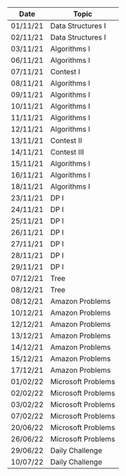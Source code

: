 |  Date  |      Topic        |
|--------|-------------------|
|01/11/21| Data Structures I |
|02/11/21| Data Structures I |
|03/11/21| Algorithms I      |
|06/11/21| Algorithms I      |
|07/11/21| Contest I         |
|08/11/21| Algorithms I      |
|09/11/21| Algorithms I      |
|10/11/21| Algorithms I      |
|11/11/21| Algorithms I      |
|12/11/21| Algorithms I      |
|13/11/21| Contest II        |
|14/11/21| Contest III       |
|15/11/21| Algorithms I      |
|16/11/21| Algorithms I      |
|18/11/21| Algorithms I      |
|23/11/21| DP I              |
|24/11/21| DP I              |
|25/11/21| DP I              |
|26/11/21| DP I              |
|27/11/21| DP I              |
|28/11/21| DP I              |
|29/11/21| DP I              |
|07/12/21| Tree              |
|08/12/21| Tree              |
|08/12/21| Amazon Problems   |
|10/12/21| Amazon Problems   |
|12/12/21| Amazon Problems   |
|13/12/21| Amazon Problems   |
|14/12/21| Amazon Problems   |
|15/12/21| Amazon Problems   |
|17/12/21| Amazon Problems   |
|01/02/22| Microsoft Problems|
|02/02/22| Microsoft Problems|
|03/02/22| Microsoft Problems|
|07/02/22| Microsoft Problems|
|20/06/22| Microsoft Problems|
|26/06/22| Microsoft Problems|
|29/06/22| Daily Challenge   |
|10/07/22| Daily Challenge   |